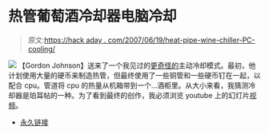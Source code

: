 # 热管葡萄酒冷却器电脑冷却

> 原文:[https://hack aday . com/2007/06/19/heat-pipe-wine-chiller-PC-cooling/](https://hackaday.com/2007/06/19/heat-pipe-wine-chiller-pc-cooling/)

![](../Images/39f185e9b2694365ba317912ebe0ddea.png)
【Gordon Johnson】送来了一个我见过的[更奇怪的](http://www.leetupload.com/tutorials/copper_heatsinkon_the_rocks/)主动冷却模式。最初，他计划使用大量的硬币来制造热管，但最终使用了一些铜管和一些硬币钉在一起，以配合 cpu。管道将 cpu 的热量从机箱带到一个…酒柜里。从大小来看，我猜测冷却器是珀耳帖的一种。为了看到最终的创作，我必须浏览 youtube 上的幻灯片[视频](http://www.youtube.com/watch?v=sfk5W9R_n3I&eurl=http%3A%2F%2Fwww%2Eleetupload%2Ecom%2Ftutorials%2Fcopper%5Fheatsinkon%5Fthe%5Frocks%2F)。

*   [永久链接](http://www.leetupload.com/tutorials/copper_heatsinkon_the_rocks/)